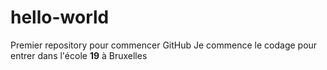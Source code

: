 # hello-world
Premier repository pour commencer GitHub
Je commence le codage pour entrer dans l'école **19** à Bruxelles
